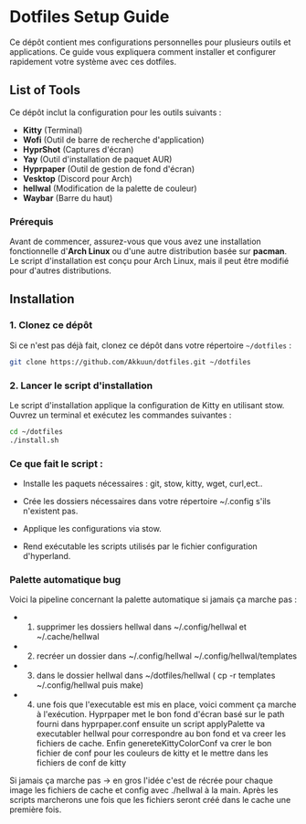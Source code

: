 # Dotfiles Setup Guide

Ce dépôt contient mes configurations personnelles pour plusieurs outils et applications. Ce guide vous expliquera comment installer et configurer rapidement votre système avec ces dotfiles.

## List of Tools

Ce dépôt inclut la configuration pour les outils suivants :

- **Kitty** (Terminal)
- **Wofi** (Outil de barre de recherche d'application)
- **HyprShot** (Captures d'écran)
- **Yay** (Outil d'installation de paquet AUR)
- **Hyprpaper** (Outil de gestion de fond d'écran)
- **Vesktop** (Discord pour Arch)
- **hellwal** (Modification de la palette de couleur)
- **Waybar** (Barre du haut)

### Prérequis

Avant de commencer, assurez-vous que vous avez une installation fonctionnelle d'**Arch Linux** ou d'une autre distribution basée sur **pacman**. Le script d'installation est conçu pour Arch Linux, mais il peut être modifié pour d'autres distributions.

## Installation

### 1. Clonez ce dépôt

Si ce n'est pas déjà fait, clonez ce dépôt dans votre répertoire `~/dotfiles` :

```bash
git clone https://github.com/Akkuun/dotfiles.git ~/dotfiles
```

### 2. Lancer le script d'installation

Le script d'installation applique la configuration de Kitty en utilisant stow. Ouvrez un terminal et exécutez les commandes suivantes :

```bash
cd ~/dotfiles
./install.sh
```

### Ce que fait le script :

- Installe les paquets nécessaires : git, stow, kitty, wget, curl,ect..

- Crée les dossiers nécessaires dans votre répertoire ~/.config s'ils n'existent pas.

- Applique les configurations via stow.

- Rend exécutable les scripts utilisés par le fichier configuration d'hyperland.


### Palette automatique bug

Voici la pipeline concernant la palette automatique si jamais ça marche pas :

- 1) supprimer les dossiers hellwal dans ~/.config/hellwal et ~/.cache/hellwal

- 2) recréer un dossier dans ~/.config/hellwal  ~/.config/hellwal/templates

- 3) dans le dossier hellwal dans ~/dotfiles/hellwal ( cp -r templates ~/.config/hellwal puis make)

- 4) une fois que l'executable est mis en place, voici comment ça marche à l'exécution. Hyprpaper met le bon fond d'écran basé sur le path fourni dans hyprpaper.conf ensuite un script applyPalette va executabler hellwal pour correspondre au bon fond et va creer les fichiers de cache. Enfin genereteKittyColorConf va crer le bon fichier de conf pour les couleurs de kitty et le mettre dans les fichiers de conf de kitty

Si jamais ça marche pas -> en gros l'idée c'est de récrée pour chaque image les fichiers de cache et config avec ./hellwal à la main. Après les scripts marcherons une fois que les fichiers seront créé dans le cache une première fois.